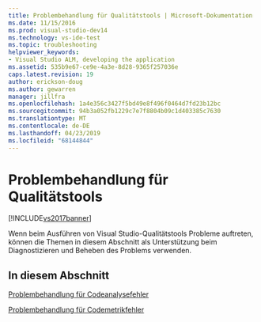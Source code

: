```yaml
---
title: Problembehandlung für Qualitätstools | Microsoft-Dokumentation
ms.date: 11/15/2016
ms.prod: visual-studio-dev14
ms.technology: vs-ide-test
ms.topic: troubleshooting
helpviewer_keywords:
- Visual Studio ALM, developing the application
ms.assetid: 535b9e67-ce9e-4a3e-8d28-9365f257036e
caps.latest.revision: 19
author: erickson-doug
ms.author: gewarren
manager: jillfra
ms.openlocfilehash: 1a4e356c3427f5bd49e8f496f0464d7fd23b12bc
ms.sourcegitcommit: 94b3a052fb1229c7e7f8804b09c1d403385c7630
ms.translationtype: MT
ms.contentlocale: de-DE
ms.lasthandoff: 04/23/2019
ms.locfileid: "68144844"
---
```

# <a name="troubleshooting-quality-tools"></a>Problembehandlung für Qualitätstools
[!INCLUDE[vs2017banner](../includes/vs2017banner.md)]

Wenn beim Ausführen von Visual Studio-Qualitätstools Probleme auftreten, können die Themen in diesem Abschnitt als Unterstützung beim Diagnostizieren und Beheben des Problems verwenden.  
  
## <a name="in-this-section"></a>In diesem Abschnitt  
 [Problembehandlung für Codeanalysefehler](../code-quality/troubleshooting-code-analysis-issues.md)  
  
 [Problembehandlung für Codemetrikfehler](../code-quality/troubleshooting-code-metrics-issues.md)
